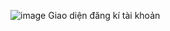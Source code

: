 ![image](https://github.com/NgL142023/online-pic-app/assets/121923127/beb63671-e25c-46eb-a508-e42859906dda)
Giao diện đăng kí tài khoản


